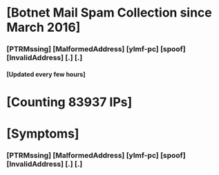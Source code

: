 # [Botnet Mail Spam Collection since March 2016]
### [PTRMssing] [MalformedAddress] [ylmf-pc] [spoof] [InvalidAddress] [.] [.]
#### [Updated every few hours]

# [Counting 83937 IPs]

# [Symptoms] 
###   [PTRMssing] [MalformedAddress] [ylmf-pc] [spoof] [InvalidAddress] [.] [.]
